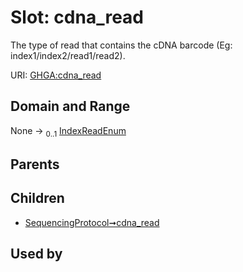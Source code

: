 
# Slot: cdna_read


The type of read that contains the cDNA barcode (Eg: index1/index2/read1/read2).

URI: [GHGA:cdna_read](https://w3id.org/GHGA/cdna_read)


## Domain and Range

None &#8594;  <sub>0..1</sub> [IndexReadEnum](IndexReadEnum.md)

## Parents


## Children

 *  [SequencingProtocol➞cdna_read](SequencingProtocol_cdna_read.md)

## Used by

